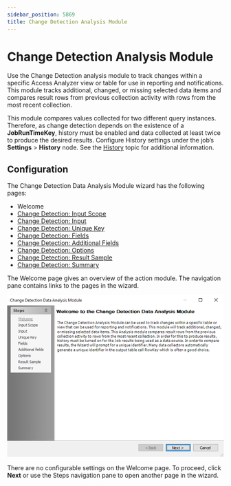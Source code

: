 ```yaml
---
sidebar_position: 5869
title: Change Detection Analysis Module
---
```


# Change Detection Analysis Module

Use the Change Detection analysis module to track changes within a specific Access Analyzer view or table for use in reporting and notifications. This module tracks additional, changed, or missing selected data items and compares result rows from previous collection activity with rows from the most recent collection.

This module compares values collected for two different query instances. Therefore, as change detection depends on the existence of a **JobRunTimeKey**, history must be enabled and data collected at least twice to produce the desired results. Configure History settings under the job’s **Settings** > **History** node. See the [History](../../Settings/History "History") topic for additional information.

## Configuration

The Change Detection Data Analysis Module wizard has the following pages:

* Welcome
* [Change Detection: Input Scope](InputScope "Change Detection: Input Scope")
* [Change Detection: Input](Input "Change Detection: Input")
* [Change Detection: Unique Key](UniqueKey "Change Detection: Unique Key")
* [Change Detection: Fields](Fields "Change Detection: Fields")
* [Change Detection: Additional Fields](AdditionalFields "Change Detection: Additional Fields")
* [Change Detection: Options](Options "Change Detection: Options")
* [Change Detection: Result Sample](ResultSample "Change Detection: Result Sample")
* [Change Detection: Summary](Summary "Change Detection: Summary")

The Welcome page gives an overview of the action module. The navigation pane contains links to the pages in the wizard.

![Change Detection Data Analysis Module wizard Welcome page](../../../../../../../static/images/AccessAnalyzer_12.0/Content/Resources/Images/EnterpriseAuditor/Admin/Analysis/ChangeDetection/Welcome.png "Change Detection Data Analysis Module wizard Welcome page")

There are no configurable settings on the Welcome page. To proceed, click **Next** or use the Steps navigation pane to open another page in the wizard.